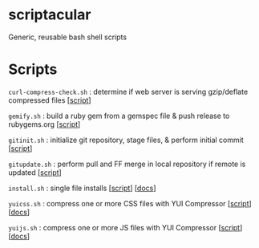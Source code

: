 scriptacular
============

Generic, reusable bash shell scripts

# Scripts
`curl-compress-check.sh` : determine if web server is serving gzip/deflate compressed files [[script](https://github.com/chrissimpkins/scriptacular/blob/master/network/curl-compress-check.sh)]

`gemify.sh` : build a ruby gem from a gemspec file & push release to rubygems.org [[script](https://github.com/chrissimpkins/scriptacular/blob/master/distribute/gemify.sh)]

`gitinit.sh` : initialize git repository, stage files, & perform initial commit [[script](http://github.com/chrissimpkins/scriptacular/blob/master/version-control/gitinit.sh)]

`gitupdate.sh` : perform pull and FF merge in local repository if remote is updated [[script](https://github.com/chrissimpkins/scriptacular/blob/master/version-control/gitupdate.sh)]

`install.sh` : single file installs [[script](https://github.com/chrissimpkins/scriptacular/blob/master/install/install.sh)] [[docs](http://sweetme.at/2013/09/17/a-generic-reusable-install-shell-script-that-you-can-modify-for-your-projects/)]

`yuicss.sh` : compress one or more CSS files with YUI Compressor [[script](https://github.com/chrissimpkins/scriptacular/blob/master/compress/yuicss.sh)] [[docs](http://sweetme.at/2013/09/24/compress-an-entire-directory-of-css-files/)]

`yuijs.sh` : compress one or more JS files with YUI Compressor [[script](https://github.com/chrissimpkins/scriptacular/blob/master/compress/yuijs.sh)] [[docs](http://sweetme.at/2013/09/19/compress-and-obfuscate-your-javascript-with-this-yui-compressor-script/)]
